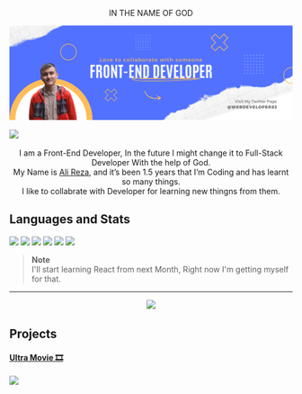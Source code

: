 <p align="center">IN THE NAME OF GOD</p>

<img src="image/GitHub banner.png">

<p><a href="https://twitter.com/intent/follow?screen_name=webdeveloper83"><img src="https://img.shields.io/twitter/follow/webdeveloper83?logo=twitter&style=for-the-badge"></a></p>

<p align="center">
I am a Front-End Developer, In the future I might change it to Full-Stack Developer With the help of God. <br>
My Name is <a href="https://twitter.com/intent/follow?screen_name=webdeveloper83">Ali Reza</a>, and it’s been 1.5 years that I’m Coding and has learnt so many things. <br>
I like to collabrate with Developer for learning new thingns from them.
</p>


## Languages and Stats

<a href="#"><img src="https://img.icons8.com/color/48/000000/html-5.png"></a>
<a href="#"><img src="https://img.icons8.com/color/48/000000/css3.png"></a>
<a href="#"><img src="https://img.icons8.com/color/48/000000/javascript.png"></a>
<a href="#"><img src="https://img.icons8.com/color/48/000000/nodejs.png"></a>
<a href="#"><img src="https://img.icons8.com/color/48/000000/react-native.png"></a>
<a href="#"><img src="https://img.icons8.com/color/48/000000/figma.png"></a>

> **Note** <br>
> I'll start learning React from next Month, Right now I'm getting myself for that.

<hr>

<p align="center"><img src="https://github-readme-stats.vercel.app/api?username=alireza1083&show_icons=true&theme=github_dark"></p>

## Projects
<a href="#">
<h4>Ultra Movie 🎞️</h4> 
<img src="https://github-readme-stats.vercel.app/api/pin/?username=alireza1083&repo=UltraMovie&theme=github_dark">
</a>


